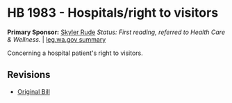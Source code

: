 # HB 1983 - Hospitals/right to visitors
**Primary Sponsor:** [Skyler Rude](/person/leg/rude_sk.md)
*Status: First reading, referred to Health Care & Wellness.* | [leg.wa.gov summary](https://app.leg.wa.gov/billsummary?BillNumber=1983&Year=2021)

Concerning a hospital patient's right to visitors.

## Revisions
* [Original Bill](1/)